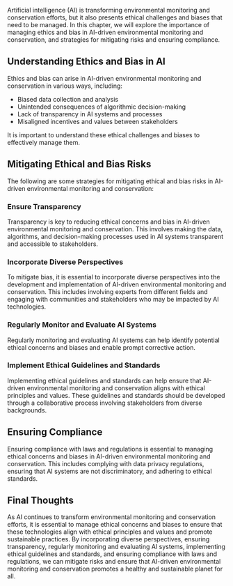 
Artificial intelligence (AI) is transforming environmental monitoring and conservation efforts, but it also presents ethical challenges and biases that need to be managed. In this chapter, we will explore the importance of managing ethics and bias in AI-driven environmental monitoring and conservation, and strategies for mitigating risks and ensuring compliance.

Understanding Ethics and Bias in AI
-----------------------------------

Ethics and bias can arise in AI-driven environmental monitoring and conservation in various ways, including:

* Biased data collection and analysis
* Unintended consequences of algorithmic decision-making
* Lack of transparency in AI systems and processes
* Misaligned incentives and values between stakeholders

It is important to understand these ethical challenges and biases to effectively manage them.

Mitigating Ethical and Bias Risks
---------------------------------

The following are some strategies for mitigating ethical and bias risks in AI-driven environmental monitoring and conservation:

### Ensure Transparency

Transparency is key to reducing ethical concerns and bias in AI-driven environmental monitoring and conservation. This involves making the data, algorithms, and decision-making processes used in AI systems transparent and accessible to stakeholders.

### Incorporate Diverse Perspectives

To mitigate bias, it is essential to incorporate diverse perspectives into the development and implementation of AI-driven environmental monitoring and conservation. This includes involving experts from different fields and engaging with communities and stakeholders who may be impacted by AI technologies.

### Regularly Monitor and Evaluate AI Systems

Regularly monitoring and evaluating AI systems can help identify potential ethical concerns and biases and enable prompt corrective action.

### Implement Ethical Guidelines and Standards

Implementing ethical guidelines and standards can help ensure that AI-driven environmental monitoring and conservation aligns with ethical principles and values. These guidelines and standards should be developed through a collaborative process involving stakeholders from diverse backgrounds.

Ensuring Compliance
-------------------

Ensuring compliance with laws and regulations is essential to managing ethical concerns and biases in AI-driven environmental monitoring and conservation. This includes complying with data privacy regulations, ensuring that AI systems are not discriminatory, and adhering to ethical standards.

Final Thoughts
--------------

As AI continues to transform environmental monitoring and conservation efforts, it is essential to manage ethical concerns and biases to ensure that these technologies align with ethical principles and values and promote sustainable practices. By incorporating diverse perspectives, ensuring transparency, regularly monitoring and evaluating AI systems, implementing ethical guidelines and standards, and ensuring compliance with laws and regulations, we can mitigate risks and ensure that AI-driven environmental monitoring and conservation promotes a healthy and sustainable planet for all.
